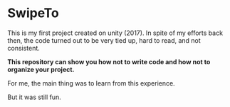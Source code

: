 # SwipeTo
This is my first project created on unity (2017).
In spite of my efforts back then, the code turned out to be very tied up, hard to read, and not consistent.

**This repository can show you how not to write code and how not to organize your project.**

For me, the main thing was to learn from this experience.

But it was still fun.
